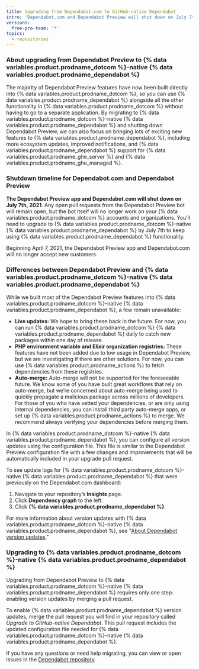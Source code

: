 ```yaml
---
title: Upgrading from Dependabot.com to GitHub-native Dependabot
intro: 'Dependabot.com and Dependabot Preview will shut down on July 7th, 2021. You can upgrade to GitHub-native Dependabot by merging a pull request that will allow your dependencies to keep being updated.'
versions:
  free-pro-team: '*'
topics:
  - repositories
---
```


### About upgrading from Dependabot Preview to {% data variables.product.prodname_dotcom %}-native {% data variables.product.prodname_dependabot %}

The majority of Dependabot Preview features have now been built directly into {% data variables.product.prodname_dotcom %}, so you can use {% data variables.product.prodname_dependabot %} alongside all the other functionality in {% data variables.product.prodname_dotcom %} without having to go to a separate application. By migrating to {% data variables.product.prodname_dotcom %}-native {% data variables.product.prodname_dependabot %} and shutting down Dependabot Preview, we can also focus on bringing lots of exciting new features to {% data variables.product.prodname_dependabot %}, including more ecosystem updates, improved notifications, and {% data variables.product.prodname_dependabot %} support for {% data variables.product.prodname_ghe_server %} and {% data variables.product.prodname_ghe_managed %}.

### Shutdown timeline for Dependabot.com and Dependabot Preview

**The Dependabot Preview app and Dependabot.com will shut down on July 7th, 2021**. Any open pull requests from the Dependabot Preview bot will remain open, but the bot itself will no longer work on your {% data variables.product.prodname_dotcom %} accounts and organizations. You’ll need to upgrade to {% data variables.product.prodname_dotcom %}-native {% data variables.product.prodname_dependabot %} by July 7th to keep using {% data variables.product.prodname_dependabot %} functionality.

Beginning April 7, 2021, the Dependabot Preview app and Dependabot.com will no longer accept new customers. 

### Differences between Dependabot Preview and {% data variables.product.prodname_dotcom %}-native {% data variables.product.prodname_dependabot %}

While we built most of the Dependabot Preview features into {% data variables.product.prodname_dotcom %}-native {% data variables.product.prodname_dependabot %}, a few remain unavailable: 
- **Live updates:** We hope to bring these back in the future. For now, you can run {% data variables.product.prodname_dotcom %} {% data variables.product.prodname_dependabot %} daily to catch new packages within one day of release.
- **PHP environment variable and Elixir organization registries:** These features have not been added due to low usage in Dependabot Preview, but we are investigating if there are other solutions. For now, you can use {% data variables.product.prodname_actions %} to fetch dependencies from these registries.
- **Auto-merge:** Auto-merge will not be supported for the foreseeable future. We know some of you have built great workflows that rely on auto-merge, but we’re concerned about auto-merge being used to quickly propagate a malicious package across millions of developers. For those of you who have vetted your dependencies, or are only using internal dependencies, you can install third party auto-merge apps, or set up {% data variables.product.prodname_actions %} to merge. We recommend always verifying your dependencies before merging them.

In {% data variables.product.prodname_dotcom %}-native {% data variables.product.prodname_dependabot %}, you can configure all version updates using the configuration file. This file is similar to the Dependabot Preview configuration file with a few changes and improvements that will be automatically included in your upgrade pull request. 

To see update logs for {% data variables.product.prodname_dotcom %}-native {% data variables.product.prodname_dependabot %} that were previously on the Dependabot.com dashboard:
1. Navigate to your repository’s **Insights** page.
2. Click **Dependency graph** to the left.
3. Click **{% data variables.product.prodname_dependabot %}**.

For more information about version updates with {% data variables.product.prodname_dotcom %}-native {% data variables.product.prodname_dependabot %}, see "[About Dependabot version updates](/code-security/supply-chain-security/about-dependabot-version-updates)."

### Upgrading to {% data variables.product.prodname_dotcom %}-native {% data variables.product.prodname_dependabot %}

Upgrading from Dependabot Preview to {% data variables.product.prodname_dotcom %}-native {% data variables.product.prodname_dependabot %} requires only one step: enabling version updates by merging a pull request. 

To enable {% data variables.product.prodname_dependabot %} version updates, merge the pull request you will find in your repository called *Upgrade to GitHub-native Dependabot*. This pull request includes the updated configuration file needed for {% data variables.product.prodname_dotcom %}-native {% data variables.product.prodname_dependabot %}.

If you have any questions or need help migrating, you can view or open issues in the [Dependabot repository](https://github.com/dependabot/dependabot-core/issues). 

